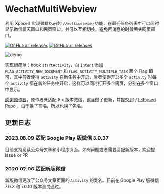 # WechatMultiWebview

利用 Xposed 实现微信以前的 `//multiwebview` 功能，在最近任务列表中可以同时显示微信聊天窗口和网页窗口，并可以互相切换，避免回消息的时候丢失网页窗口。

[![GitHub all releases](https://img.shields.io/github/downloads/Xposed-Modules-Repo/com.zhangnew.wechatmultiwebview/total?logo=android&label=Xposed%20Modules%20Repo%20Downloads&color=F48FB1)](https://github.com/Xposed-Modules-Repo/com.zhangnew.wechatmultiwebview)
[![GitHub all releases](https://img.shields.io/github/downloads/zhangnew/wechatmultiwebview/total?logo=android&label=Source%20Code%20Repo%20Downloads&color=F48FB1)](https://github.com/zhangnew/WechatMultiWebview)

![demo](https://raw.githubusercontent.com/zhangnew/WechatMultiWebview/master/images/demo.jpg)

实现很简单：hook `startActivity`，向 `intent` 添加 `FLAG_ACTIVITY_NEW_DOCUMENT` 和 `FLAG_ACTIVITY_MULTIPLE_TASK` 两个 Flag 即可，其中前者使得 `activity` 在新任务中开启，后者使得开启多个 `activity` 时每个 `activity` 都在新的任务中开启，这样可以同时打开多个网页，分别在多个窗口中显示。

[感谢原作者](https://github.com/chouqibao/WechatMultiWebview)，原作者未适配 8.x 版本微信，这里做了更新，并提交到了[LSPosed Repo](https://modules.lsposed.org/module/com.zhangnew.wechatmultiwebview) ，由于换了签名，所以也换了包名。

## 更新日志

### 2023.08.09 适配 Google Play 版微信 8.0.37
目前支持阅读公众号文章和小程序页面。如有问题或者需要适配新版本，欢迎提 Issue or PR

### 2020.02.06 适配新版微信
新版微信更改了公众号文章页面的 `Activity` 的类名。目前在 Google Play 版微信 7.0.3 和 7.0.10 版本测试通过。

